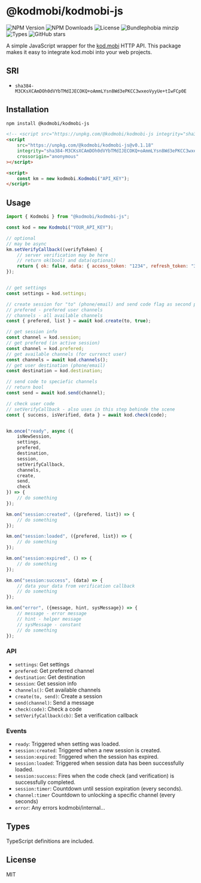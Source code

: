 # @kodmobi/kodmobi-js

![NPM Version](https://badgen.net/npm/v/@kodmobi/kodmobi-js) ![NPM Downloads](https://badgen.net/npm/dm/@kodmobi/kodmobi-js) ![License](https://badgen.net/npm/license/@kodmobi/kodmobi-js) ![Bundlephobia minzip](https://badgen.net/bundlephobia/minzip/@kodmobi/kodmobi-js) ![Types](https://badgen.net/npm/types/@kodmobi/kodmobi-js) ![GitHub stars](https://badgen.net/github/stars/asexsela/kodmobi-js)

A simple JavaScript wrapper for the [kod.mobi](https://kod.mobi) HTTP API.
This package makes it easy to integrate kod.mobi into your web projects.

## SRI

- `sha384-M3CKsXCAmDOh0dVYbTMdIJECOKQ+oAmmLYsn8Wd3ePKCC3wxeoVyyUe+tIwFCp0E`

## Installation

```bash
npm install @kodmobi/kodmobi-js
```

```html
<!-- <script src="https://unpkg.com/@kodmobi/kodmobi-js integrity="sha384-M3CKsXCAmDOh0dVYbTMdIJECOKQ+oAmmLYsn8Wd3ePKCC3wxeoVyyUe+tIwFCp0E" crossorigin="anonymous""></script> -->
<script
	src="https://unpkg.com/@kodmobi/kodmobi-js@v0.1.18"
	integrity="sha384-M3CKsXCAmDOh0dVYbTMdIJECOKQ+oAmmLYsn8Wd3ePKCC3wxeoVyyUe+tIwFCp0E"
	crossorigin="anonymous"
></script>

<script>
	const km = new kodmobi.Kodmobi("API_KEY");
</script>
```

## Usage

```js
import { Kodmobi } from "@kodmobi/kodmobi-js";

const kod = new Kodmobi("YOUR_API_KEY");

// optional
// may be async
km.setVerifyCallback((verifyToken) {
	// server verification may be here
	// return ok(bool) and data(optional)
	return { ok: false, data: { access_token: "1234", refresh_token: "3345" } };
});


// get settings
const settings = kod.settings;

// create session for "to" (phone/email) and send code flag as second parameter
// prefered - prefered user channels
// channels - all available channels
const { prefered, list } = await kod.create(to, true);

// get session info
const channel = kod.session;
// get prefered (in active session)
const channel = kod.prefered;
// get available channels (for currenct user)
const channels = await kod.channels();
// get user destination (phone/email)
const destination = kod.destination;

// send code to speciefic channels
// return bool
const send = await kod.send(channel);

// check user code
// setVerifyCallback - also uses in this step behinde the scene
const { success, isVerified, data } = await kod.check(code);


km.once("ready", async ({
	isNewSession,
	settings,
	prefered,
	destination,
	session,
	setVerifyCallback,
	channels,
	create,
	send,
	check
}) => {
	// do something
});

km.on("session:created", ({prefered, list}) => {
	// do something
});

km.on("session:loaded", ({prefered, list}) => {
	// do something
});

km.on("session:expired", () => {
	// do something
});

km.on("session:success", (data) => {
	// data your data from verification callback
	// do something
});

km.on("error", ({message, hint, sysMessage}) => {
	// message - error message
	// hint - helper message
	// sysMessage - constant
	// do something
});

```

### API

- `settings`: Get settings
- `prefered`: Get preferred channel
- `destination`: Get destination
- `session`: Get session info
- `channels()`: Get available channels
- `create(to, send)`: Create a session
- `send(channel)`: Send a message
- `check(code)`: Check a code
- `setVerifyCallback(cb)`: Set a verification callback

### Events

- `ready`: Triggered when setting was loaded.
- `session:created`: Triggered when a new session is created.
- `session:expired`: Triggered when the session has expired.
- `session:loaded`: Triggered when session data has been successfully loaded.
- `session:success`: Fires when the code check (and verification) is successfully completed.
- `session:timer`: Countdown until session expiration (every seconds).
- `channel:timer` Countdown to unlocking a specific channel (every seconds)
- `error`: Any errors kodmobi/internal...

## Types

TypeScript definitions are included.

## License

MIT
